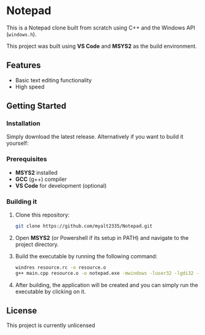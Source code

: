 # Notepad

This is a Notepad clone built from scratch using C++ and the Windows API (`windows.h`). 

This project was built using **VS Code** and **MSYS2** as the build environment.

## Features
- Basic text editing functionality
- High speed

## Getting Started

### Installation

Simply download the latest release. Alternatively if you want to build it yourself:

### Prerequisites
- **MSYS2** installed
- **GCC** (g++) compiler
- **VS Code** for development (optional)

### Building it

1. Clone this repository:
    ```bash
    git clone https://github.com/myalt2335/Notepad.git
    ```

2. Open **MSYS2** (or Powershell if its setup in PATH) and navigate to the project directory.

3. Build the executable by running the following command:
    ```bash
    windres resource.rc -o resource.o
    g++ main.cpp resource.o -o notepad.exe -mwindows -luser32 -lgdi32 -lcomdlg32 -lcomctl32 -lshlwapi -static
    ```

4. After building, the application will be created and you can simply run the executable by clicking on it.

## License

This project is currently unlicensed
